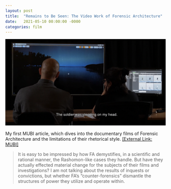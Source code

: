 ```yaml
---
layout: post
title:  "Remains to Be Seen: The Video Work of Forensic Architecture"
date:   2021-05-10 00:00:00 -0000
categories: film
---
```

<a href="/assets/img/mubi_forensicarch.png" data-lightbox="2021-05-10" data-title="Pushbacks Across the Evros/Meriç River: Situated Testimony (2020)">
  <img src="/assets/img/mubi_forensicarch.png">
</a>

My first MUBI article, which dives into the documentary films of Forensic Architecture and the limitations of their rhetorical style. [[External Link: MUBI]](https://mubi.com/notebook/posts/remains-to-be-seen-the-video-work-of-forensic-architecture)

> It is easy to be impressed by how FA demystifies, in a scientific and rational manner, the Rashomon-like cases they handle. But have they actually effected material change for the subjects of their films and investigations? I am not talking about the results of inquests or convictions, but whether FA’s “counter-forensics” dismantle the structures of power they utilize and operate within.